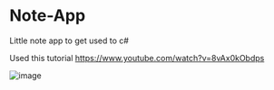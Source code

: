 # Note-App
Little note app to get used to c#

Used this tutorial https://www.youtube.com/watch?v=8vAx0kObdps

![image](https://user-images.githubusercontent.com/26285957/187330730-de29fc42-603c-422b-b837-57308486a190.png)
